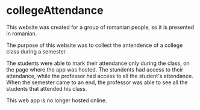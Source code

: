 # collegeAttendance
This website was created for a group of romanian people, so it is presented in romanian.

The purpose of this website was to collect the antendence of a college class during a semester.

The students were able to mark their attendance only during the class, on the page where the app was hosted.
The stundents had access to their attendance, while the professor had access to all the student's attendance.
When the semester came to an end, the professor was able to see all the students that attended his class.

This web app is no longer hosted online.
